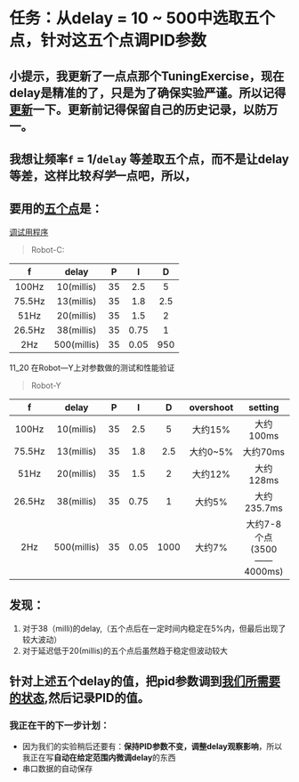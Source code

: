 <!--
 * @Author: Runze Yuan 1959180242@qq.com
 * @Date: 2022-11-19 08:48:26
 * @LastEditors: Runze Yuan 1959180242@qq.com
 * @LastEditTime: 2022-11-20 18:46:46
 * @FilePath: \RS_AS2\Experiments\11_19任务：调节五个delay的PID参数.md
 * @Description: 
 * 
 * Copyright (c) 2022 by Runze Yuan 1959180242@qq.com, All Rights Reserved. 
-->
# 任务：从delay = 10 ~ 500中选取五个点，针对这五个点调PID参数
## **小提示**，我更新了一点点那个TuningExercise，现在delay是精准的了，只是为了确保实验严谨。所以记得[更新](https://github.com/Vehshanaan/RS_AS2/tree/main/Experiments/TuningExercise)一下。更新前记得保留自己的历史记录，以防万一。
## 我想让频率`f` = 1/`delay` 等差取五个点，而不是让delay等差，这样比较*科学*一点吧，所以，
## 要用的[五个点](https://zh.planetcalc.com/9023/?xy=0%201000%0A4%202&interpolate=1%202%203)是：


[调试用程序](https://github.com/Vehshanaan/RS_AS2/tree/main/Experiments/TuningExercise)
>Robot-C:

|f|delay|P|I|D|
|:-:|:-:|:-:|:-:|:-:|
|100Hz|10(millis)|35|2.5|5|
|75.5Hz|13(millis)|35|1.8|2.5|
|51Hz|20(millis)|35|1.5|2|
|26.5Hz|38(millis)|35|0.75|1|
|2Hz|500(millis)|35|0.05|950|

11_20 在Robot—Y上对参数做的测试和性能验证
>Robot-Y

|f|delay|P|I|D|overshoot|setting|
|:-:|:-:|:-:|:-:|:-:|:-:|:-:|
|100Hz|10(millis)|35|2.5|5|大约15%|大约100ms|
|75.5Hz|13(millis)|35|1.8|2.5|大约0~5%|大约70ms|
|51Hz|20(millis)|35|1.5|2|大约12%|大约128ms|
|26.5Hz|38(millis)|35|0.75|1|大约5%|大约235.7ms|
|2Hz|500(millis)|35|0.05|1000|大约7%|大约7-8个点(3500——4000ms)|

## 发现：
1. 对于38（milli)的delay,（五个点后在一定时间内稳定在5%内，但最后出现了较大波动）
2. 对于延迟低于20(millis)的五个点后虽然趋于稳定但波动较大

## 针对上述五个delay的值，把pid参数调到[我们所需要的状态](https://github.com/Vehshanaan/RS_AS2/blob/main/Experiments/TuningExercise/PID%E8%B0%83%E8%AF%95%E6%89%8B%E5%86%8C.md),然后记录PID的值。

### 我正在干的下一步计划：
- 因为我们的实验稍后还要有：**保持PID参数不变，调整delay观察影响**，所以我正在写**自动在给定范围内微调delay**的东西
- 串口数据的自动保存
